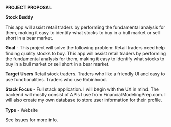**PROJECT PROPOSAL**

**Stock Buddy**

This app will assist retail traders by performing the fundamental analysis for them, 
making it easy to identify what stocks to buy in a bull market or sell short in a bear market.

**Goal** - This project will solve the following problem: Retail traders need help finding 
quality stocks to buy. This app will assist retail traders by performing the fundamental analysis 
for them, making it easy to identify what stocks to buy in a bull market or sell short in a bear market.

**Target Users**
Retail stock traders. 
Traders who like a friendly UI and easy to use functionalities.
Traders who use Robinhood.


**Stack Focus** - Full stack application. I will begin with the UX in mind. The backend will mostly 
consist of APIs I use from FinancialModelingPrep.com. I will also create my own database to store 
user information for their profile.

**Type** - Website

See Issues for more info.
